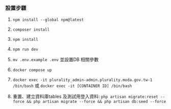 ### 設置步驟

1. `npm install --global npm@latest`

2. `composer install`

3. `npm install`

4. `npm run dev`

5. `mv .env.example .env` 並設置DB 相關參數

6. `docker compose up`

7. `docker exec -it plurality_admin-admin.plurality.moda.gov.tw-1 /bin/bash` 或 `docker exec -it [CONTAINER ID] /bin/bash`

8. 重置、建立資料庫tables 及測試用登入資料: `php artisan migrate:reset --force && php artisan migrate --force && php artisan db:seed --force`

